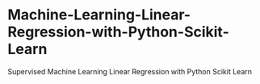 # Machine-Learning-Linear-Regression-with-Python-Scikit-Learn
Supervised Machine Learning Linear Regression with Python Scikit Learn
